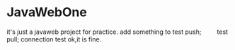 # JavaWebOne
it's just a javaweb  project for practice.
add something to test push;
          test pull;
connection test
ok,it is fine.

